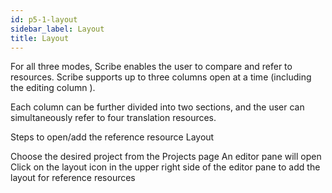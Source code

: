 ```yaml
---
id: p5-1-layout
sidebar_label: Layout
title: Layout
---
```


For all three modes, Scribe enables the user to compare and refer to resources. Scribe supports up to three columns open at a time (including the editing column ). 

Each column can be further divided into two sections, and the user can simultaneously refer to four translation resources.

Steps to open/add the reference resource Layout

Choose the desired project from the Projects page
An editor pane will open
Click on the layout icon in the upper right side of the editor pane to add the layout for reference resources